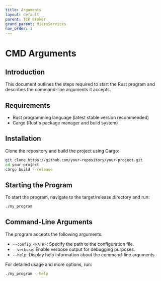 ```yaml
---
title: Arguments
layout: default
parent: TCP Broker
grand_parent: MicroServices
nav_order: 1
---
```

# CMD Arguments

## Introduction
This document outlines the steps required to start the Rust program and describes the command-line arguments it accepts.

## Requirements
- Rust programming language (latest stable version recommended)
- Cargo (Rust's package manager and build system)

## Installation
Clone the repository and build the project using Cargo:
```bash
git clone https://github.com/your-repository/your-project.git
cd your-project
cargo build --release
```

## Starting the Program
To start the program, navigate to the target/release directory and run:
```bash
./my_program
```

## Command-Line Arguments
The program accepts the following arguments:
- `--config <PATH>`: Specify the path to the configuration file.
- `--verbose`: Enable verbose output for debugging purposes.
- `--help`: Display help information about the command-line arguments.

For detailed usage and more options, run:
```bash
./my_program --help
```
